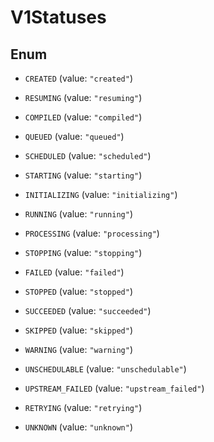

# V1Statuses

## Enum


* `CREATED` (value: `"created"`)

* `RESUMING` (value: `"resuming"`)

* `COMPILED` (value: `"compiled"`)

* `QUEUED` (value: `"queued"`)

* `SCHEDULED` (value: `"scheduled"`)

* `STARTING` (value: `"starting"`)

* `INITIALIZING` (value: `"initializing"`)

* `RUNNING` (value: `"running"`)

* `PROCESSING` (value: `"processing"`)

* `STOPPING` (value: `"stopping"`)

* `FAILED` (value: `"failed"`)

* `STOPPED` (value: `"stopped"`)

* `SUCCEEDED` (value: `"succeeded"`)

* `SKIPPED` (value: `"skipped"`)

* `WARNING` (value: `"warning"`)

* `UNSCHEDULABLE` (value: `"unschedulable"`)

* `UPSTREAM_FAILED` (value: `"upstream_failed"`)

* `RETRYING` (value: `"retrying"`)

* `UNKNOWN` (value: `"unknown"`)



